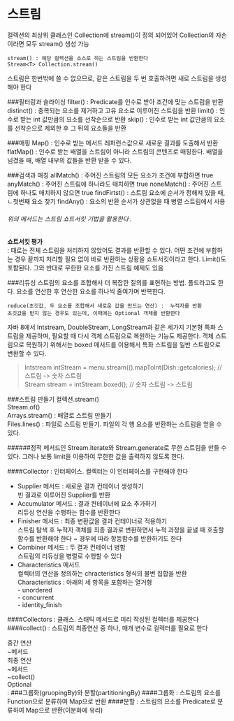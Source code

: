 # 스트림
컬렉션의 최상위 클래스인 Collection에 stream()이 정의 되어있어 Collection의 자손이라면 모두 stream() 생성 가능 

    stream() : 해당 컬렉션을 소스로 하는 스트림을 반환한다 
    Stream<T> Collection.stream()

스트림은 한번밖에 쓸 수 없으므로, 같은 스트림을 두 번 호출하려면 새로 스트림을 생성해야 한다

###필터링과 슬라이싱 
    filter() : Predicate를 인수로 받아 조건에 맞는 스트림을 반환
    distinct() : 중복되는 요소를 제거하고 고유 요소로 이루어진 스트림을 반환
    limit() : 인수로 받는 int 값만큼의 요소를 선착순으로 반환 
    skip() : 인수로 받는 int 값만큼의 요소를 선착순으로 제외한 후 그 뒤의 요소들을 반환

###매핑
    Map() : 인수로 받는 메서드 레퍼런스값으로 새로운 결과를 도출해서 반환
    flatMap() : 인수로 받는 배열을 스트림이 아니라 스트림의 콘텐츠로 매핑한다. 배열을 넘겼을 때, 배열 내부의 값들을 반환 받을 수 있다.

###검색과 매칭
    allMatch() : 주어진 스트림의 모든 요소가 조건에 부합하면 true
    anyMatch() : 주어진 스트림에 하나라도 매치하면 true
    noneMatch() : 주어진 스트림에 하나도 매치하지 않으면 true
    findFirtst() : 스트림 요소에 순서가 정해져 있을 때, ㄴ첫번째 요소 찾기
    findAny() : 요소의 반환 순서가 상관없을 때 병렬 스트림에서 사용

###### 위의 메서드는 스트림 쇼트서킷 기법을 활용한다 .

 **쇼트서킷 평가**  
  : 때로는 전체 스트림을 처리하지 않았어도 결과를 반환할 수 있다. 어떤 조건에 부합하는 경우 끝까지 처리할 필요 없이 바로 반환하는 상황을 쇼트서킷이라고 한다. Limit()도 포함된다. 그와 반대로 무한한 요소를 가진 스트림 예제도 있음

###리듀싱
스트림의 요소를 조합해서 더 복잡한 질의를 표현하는 방법. 폴드라고도 한다. 요소를 연산한 후 연산한 요소를 하나씩 줄여가며 반복한다.  
  ``` 
  reduce(초깃값, 두 요소를 조합해서 새로운 값을 만드는 연산) :  누적자를 반환    
  초깃값을 받지 않는 경우도 있는데, 이때에는 Optional 객체를 반환한다 
```


자바 8에서 Intstream, DoubleStream, LongStream과 같은 세가지 기본형 특화 스트림을 제공하며, 필요할 때 다시 객체 스트림으로 복원하는 기능도 제공한다. 
객체 스트림으로 복원하기 위해서는 boxed 메서드를 이용해서 특화 스트림을 일반 스트림으로 변환할 수 있다.   

  > Intstream intStream = menu.stream(().mapToInt(Dish::getcalories); // 스트림 -> 숫자 스트림  
      Stream<Integer> stream = intStream.boxed(); // 숫자 스트림 -> 스트림

###스트림 만들기 
    컬렉션.stream()  
    Stream.of()  
    Arrays.stream() : 배열로 스트림 만들기   
    Files.lines() : 파일로 스트림 만들기. 파일의 각 행 요소를 반환하는 스트림을 얻을 수 있다.  

######정적 메서드인 Stream.iterate와 Stream.generate로 무한 스트림을 만들 수 있다. 그러나 보통 limit을 이용하여 무한한 값을 출력하지 않도록 한다.



####Collector : 인터페이스. 컬렉터는 이 인터페이스를 구현해야 한다
- Supplier 메서드 : 새로운 결과 컨테이너 생성하기   
    빈 결과로 이루어진 Supplier를 반환
- Accumulator 메서드 : 결과 컨테이너에 요소 추가하기   
		리듀싱 연산을 수행하는 함수를 반환한다
- Finisher 메서드 : 최종 변환값을 결과 컨테이너로 적용하기  
		 스트림 탐색 후 누적자 객체를 최종 결과로 변환하면서 누적 과정을 끝낼 때 호출할 함수를 반환해야 한다 ~ 경우에 따라 항등함수를 반환하기도 한다
- Combiner 메서드 : 두 결과 컨테이너 병합  
		스트림의 리듀싱을 병렬로 수행할 수 있다  
- Characteristics 메서드   
		컬렉터의 연산을 정의하는 chracteristics 형식의 불변 집합을 반환  
		Characteristics :  아래의 세 항목을 포함하는 열거형  
		- unordered  
		- concurrent  
		- identity_finish
		  
####Collectors : 클래스. 스태틱 메서드로 미리 작성된 컬렉터를 제공한다
####collect() : 스트림의 최종연산 중 하나, 매개 변수로 컬렉터를 필요로 한다 

중간 연산  
~메서드  
최종 연산   
~메서드  
~collect()  
Optional  
   :
###그룹화(gruopingBy)와 분할(partitioningBy)
####그룹화
 : 스트림의 요소를 Function으로 분류하여 Map으로 반환
####분할
 : 스트림의 요소를 Predicate로 분류하여 Map으로 반환(이분화에 유리)


